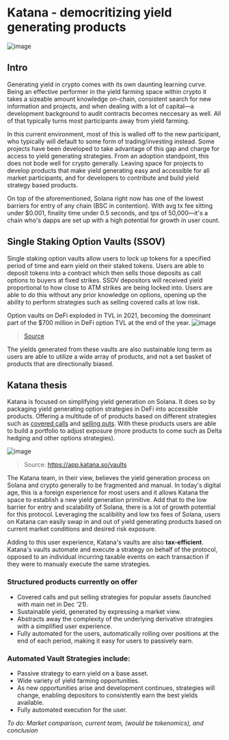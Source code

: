 # Katana - democritizing yield generating products

![image](https://user-images.githubusercontent.com/58530177/154864955-b9ebc2a3-4433-441b-b75e-b666ebd3262a.png)


## Intro
Generating yield in crypto comes with its own daunting learning curve. Being an effective performer in the yield farming space within crypto it takes a sizeable amount
knowledge on-chain, consistent search for new information and projects, and when dealing with a lot of capital—a development background to audit contracts becomes neccesary
as well. All of that typically turns most participants away from yield farming. 

In this current environment, most of this is walled off to the new participant, who typically will default to some form of trading/investing instead. Some projects have
been developed to take advantage of this gap and charge for access to yield generating strategies. From an adoption standpoint, this does not bode well for crypto generally.
Leaving space for projects to develop products that make yield generating easy and accessible for all market participants, and for developers to contribute and build yield 
strategy based products.

On top of the aforementioned, Solana right now has one of the lowest barriers for entry of any chain (BSC in contention). With avg tx fee sitting under $0.001, finality time
under 0.5 seconds, and tps of 50,000—it's a chain who's dapps are set up with a high potential for growth in user count.

## Single Staking Option Vaults (SSOV)
Single staking option vaults allow users to lock up tokens for a specified period of time and earn yield on their staked tokens. Users are able to deposit tokens into a contract
which then sells those deposits as call options to buyers at fixed strikes. SSOV depositors will received yield proportional to how close to ATM strikes are being locked into.
Users are able to do this without any prior knowledge on options, opening up the ability to perform strategies such as selling covered calls at low risk.

Option vaults on DeFi exploded in TVL in 2021, becoming the domninant part of the $700 million in DeFi option TVL at the end of the year.
![image](https://user-images.githubusercontent.com/58530177/154868943-ff17dc2a-0ed1-404f-9821-0e8829035285.png)
> [Source](https://qcpcapital.medium.com/an-explanation-of-defi-options-vaults-dovs-22d7f0d0c09f)

The yields generated from these vaults are also sustainable long term as users are able to utilize a wide array of products, and not a set basket of products that are
directionally biased.


## Katana thesis
Katana is focused on simplifying yield generation on Solana. It does so by packaging yield generating option strategies in DeFi into accessible products. Offering a multitude of
of products based on different strategies such as [covered calls](https://www.vantagepointsoftware.com/blog/Covered-Calls/) and [selling puts](https://www.optionseducation.org/strategies/all-strategies/cash-secured-put). With these products users
are able to build a portfolio to adjust exposure (more products to come such as Delta hedging and other options strategies).

![image](https://user-images.githubusercontent.com/58530177/154867337-da54763c-ae91-4b47-8ea8-dd5447ee7037.png)
> Source: https://app.katana.so/vaults



The Katana team, in their view, believes the yield generation process on Solana and crypto generally to be fragmented and manual. In today's digital age, this is a foreign experience
for most users and it allows Katana the space to establish a new yield generation primitive. Add that to the low barrier for entry and scalability of Solana, there is a lot of
growth potential for this protocol. Leveraging the scalibility and low txs fees of Solana, users on Katana can easily swap in and out of yield generating products based on current market conditions and desired
risk exposure.

Adding to this user experience, Katana's vaults are also **tax-efficient**. Katana's vaults automate and execute a strategy on behalf of the protocol, opposed to an individual 
incurring taxable events on each transaction if they were to manualy execute the same strategies.


### Structured products currently on offer
- Covered calls and put selling strategies for popular assets (launched with main net in Dec '21).
- Sustainable yield, generated by expressing a market view.
- Abstracts away the complexity of the underlying derivative strategies with a simplified user experience.
- Fully automated for the users, automatically rolling over positions at the end of each period, making it easy for users to passively earn.

### Automated Vault Strategies include:
- Passive strategy to earn yield on a base asset.
- Wide variety of yield farming opportunities.
- As new opportunities arise and development continues, strategies will change, enabling depositors to consistently earn the best yields available.
- Fully automated execution for the user.







*To do: Market comparison, current team, (would be tokenomics), and conclusion*





